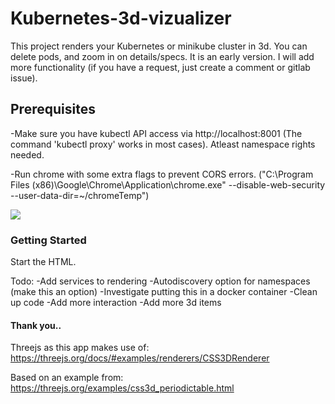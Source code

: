 # Kubernetes-3d-vizualizer

This project renders your Kubernetes or minikube cluster in 3d. You can delete pods, and zoom in on details/specs.
It is an early version. I will add more functionality (if you have a request, just create a comment or gitlab issue).

## Prerequisites

-Make sure you have kubectl API access via http://localhost:8001 (The command 'kubectl proxy' works in most cases). Atleast namespace rights needed.

-Run chrome with some extra flags to prevent CORS errors.
 ("C:\Program Files (x86)\Google\Chrome\Application\chrome.exe" --disable-web-security --user-data-dir=~/chromeTemp")

![](/k8s.gif)

### Getting Started

Start the HTML.

Todo:
-Add services to rendering
-Autodiscovery option for namespaces (make this an option)
-Investigate putting this in a docker container
-Clean up code
-Add more interaction
-Add more 3d items

#### Thank you..
Threejs as this app makes use of:
https://threejs.org/docs/#examples/renderers/CSS3DRenderer

Based on an example from:
https://threejs.org/examples/css3d_periodictable.html
